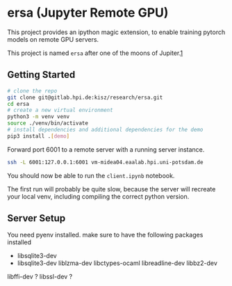 # ersa (Jupyter Remote GPU)

This project provides an ipython magic extension, to enable training pytorch models on remote GPU servers.

This project is named `ersa` after one of the moons of Jupiter.[1]

[1]: https://en.wikipedia.org/wiki/ersa


## Getting Started

~~~bash
# clone the repo
git clone git@gitlab.hpi.de:kisz/research/ersa.git
cd ersa
# create a new virtual environment
python3 -m venv venv
source ./venv/bin/activate
# install dependencies and additional dependencies for the demo
pip3 install .[demo]
~~~

Forward port 6001 to a remote server with a running server instance.

~~~bash
ssh -L 6001:127.0.0.1:6001 vm-midea04.eaalab.hpi.uni-potsdam.de
~~~

You should now be able to run the `client.ipynb` notebook.

The first run will probably be quite slow, because the server will recreate your local venv, including compiling the correct python version.

## Server Setup

You need pyenv installed.
make sure to have the following packages installed

- libsqlite3-dev
- libsqlite3-dev liblzma-dev libctypes-ocaml libreadline-dev libbz2-dev 

libffi-dev  ?
libssl-dev ?